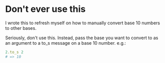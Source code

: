 # Don't ever use this
I wrote this to refresh myself on how to manually convert base 10 numbers to other bases.

Seriously, don't use this. Instead, pass the base you want to convert to as an argument to a
to\_s message on a base 10 number. e.g.:

```ruby
2.to_s 2
# => 10
```
